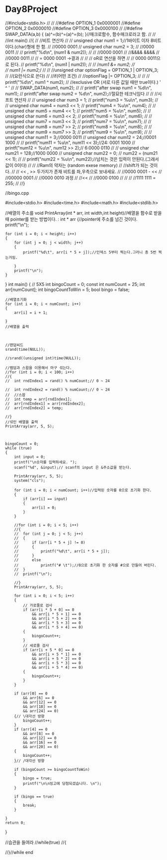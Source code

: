 # Day8Project

//#include<stdio.h>
//
//
//#define OPTION_1 0x0000001
//#define OPTION_2 0x0000010
//#define OPTION_3 0x0000100
//
//#define SWAP_DATA(a,b) { (a)^=(b)^=(a)^=(b); }//매크로함수, 함수매크로라고 함.
//
//
//int main()
//{
//	//비트 연산자
//
//	unsigned char num1 = 1;//1바이트 이자 8비트이다.(char)형에 한 함.
//	//0000 0001
//	unsigned char num2 = 3;
//	//0000 0011
//
//	printf("%d\n", (num1 & num2));
//
//		//0000 0001
//		//&&&& &&&&
//		//0000 0011
//	//  = 0000 0001 ->결과
//
//	// oR로 연산을 하면 
//	// 0000 0011으로 된다.
//	printf("%d\n", (num1 | num2));
//
//	/*num1 &= num2;
//	
//	num1 |= num2;*/
//
//	//unsigned char optionFlag = OPTION_1 | OPTION_3;
//	//(요런식으로 쓴다)
//	//if(어떤 조건)
//	   //optionFlag |= OPTION_3;
//
//
//	printf("%d\n", num1 ^ num2);
//	//exclusive OR (서로 다른 값일 때만 true이다.) ' ^ '
//
//	SWAP_DATA(num1, num2);
//
//	printf("after swap num1 = %d\n", num1);
//	printf("after swap num2 = %d\n", num2);//절묘한 테크닉임다
//
//	//시프트 연산자
//
//	unsigned char num3 = 1;
//	printf("num3 = %u\n", num3);
//
//	unsigned char num4 = num3 << 1;
//	printf("num4 = %u\n", num4);
//
//	unsigned char num5 = num4 << 1;
//	printf("num5 = %u\n", num5);
//
//	unsigned char num6 = num3 << 2;
//	printf("num6 = %u\n", num6);
//
//	unsigned char num7 = num3 << 3;
//	printf("num7 = %u\n", num7);
//
//	unsigned char num8 = num7 >> 2;
//	printf("num8 = %u\n", num8);
//
//	unsigned char num9 = num7 >> 3;
//	printf("num9 = %u\n", num9);
//
//	unsigned char num11 = 3;//0000 0011
//	unsigned char num12 = 24;//0001 1000
//
//	printf("num11 = %u\n", num11 << 3);//24: 0001 1000
//	printf("num12 = %u\n", num12 >> 2);// 6:0000 0110
//
//	unsigned char num21 = 128;//1000 0000
//	unsigned char num22 = 0;
//	num22 = (num21 << 1);
//
//	printf("num22 = %u\n", num22);//넘치는 것은 입력이 안된다.(그래서 값이 0이다)
//
//	//Ram의 약자는 (random exese memory)
//	//shift가 되는 것이다.
//	// << , >> 두가지가 존재 비트를 좌,우측으로 보내세요.
//	//0000 0001 - <<
//	//00000 0001
//	//0000 0010 과정
//	//<<
//	//0000 0100
//
//
//	//1111 1111 = 255;
//
//}



//bingo.cpp


#include<stdio.h>
#include<time.h>
#include<math.h>
#include<stdlib.h>


//배열의 주소를 
void PrintArray(int * arr, int width,int height)//배열을 함수로 받을 때 pointer를 받는 방법이다. : int * arr
{//pointer에 주소를 넘긴 것이다.
	printf("\n");

	for (int i = 0; i < height; i++)
	{
		for (int j = 0; j < width; j++)
		{
			printf("%d\t", arr[i * 5 + j]);//인덱스 5부터 찍는다.그러니 총 5번 찍는거임.
			
		}
		printf("\n");
	}

}
int main()
{
	// 5X5
	int bingoCount = 0;
	const int numCount = 25;
	int arr[numCount];
	int bingoCountToWin = 5;
	bool bingo = false;

	//배열초기화
	for (int i = 0; i < numCount; i++)
	{
		arr[i] = i + 1;

	}
	//배열을 출력



	//랜덤씨드
	srand(time(NULL));

	//srand((unsigned int)time(NULL));

	//램덤과 스왑을 이용해서 마구 섞는다.
	//for (int i = 0; i < 100; i++)
	//{
	//	int rndIndex1 = rand() % numCount;// 0 ~ 24

	//	int rndIndex2 = rand() % numCount;// 0 ~ 24
	//	//스왑
	//	int temp = arr[rndIndex1];
	//	arr[rndIndex1] = arr[rndIndex2];
	//	arr[rndIndex2] = temp;

	//}
	//섞인 배열을 출력
	PrintArray(arr, 5, 5);



	bingoCount = 0;
	while (true)
	{
		int input = 0;
		printf("\n숫자를 입력하세요. ");
		scanf("%d", &input);// scanf의 input 은 &주소값을 받는다.

		PrintArray(arr, 5, 5);
		system("cls");

		for (int i = 0; i < numCount; i++)//입력된 숫자를 0으로 초기화 한다.
		{
			if (arr[i] == input)
			{
				arr[i] = 0;
			}
		}

		//for (int i = 0; i < 5; i++)
		//{
		//	for (int j = 0; j < 5; j++)
		//	{
		//		if (arr[i * 5 + j] != 0)
		//		{
		//			printf("%d\t", arr[i * 5 + j]);
		//		}
		//		else
		//			printf("# \t");//0으로 초기화 한 숫자를 #으로 만들어 버린다.
		//	}
		//	printf("\n");

		//}
		PrintArray(arr, 5, 5);

		for (int i = 0; i < 5; i++)
		{
			// 가로줄로 검사
			if (arr[i * 5 + 0] == 0
				&& arr[i * 5 + 1] == 0
				&& arr[i * 5 + 2] == 0
				&& arr[i * 5 + 3] == 0
				&& arr[i * 5 + 4] == 0)
			{
				bingoCount++;
			}
			// 세로줄 검사
			if (arr[i + 5 * 0] == 0
				&& arr[i + 5 * 1] == 0
				&& arr[i + 5 * 2] == 0
				&& arr[i + 5 * 3] == 0
				&& arr[i + 5 * 4] == 0)
			{
				bingoCount++;
			}
		}

		if (arr[0] == 0
			&& arr[6] == 0
			&& arr[12] == 0
			&& arr[18] == 0
			&& arr[24] == 0)
		{// \대각선 방향
			bingoCount++;
		}
		if (arr[4] == 0
			&& arr[8] == 0
			&& arr[12] == 0
			&& arr[16] == 0
			&& arr[20] == 0)
		{
			bingoCount++;
		}// /대각선 방향

		if (bingoCount >= bingoCountToWin)
		{
			bingo = true;
			printf("\n\n빙고에 당첨되셨습니다. \n");
		}

		if (bingo == true)
		{
			break;
		}

	}
	return 0;
}

//습관을 들여라 
//while(true)
//{

//}//while end

